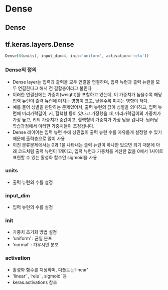 # Dense

## Dense

## tf.keras.layers.Dense

```python
Dense(8(units), input_dim=4, init='uniform', activation='relu'))
```

### Dense의 정의

* Dense layer는 입력과 출력을 모두 연결을 연결하며, 입력 뉴런과 출력 뉴런을 모두 연결한다고 해서 전 결합층이라고 불린다 
* 이러한 연결선에는 가중치\(weight\)를 포함하고 있는데, 이 가중치가 높을수록 해당 입력 뉴런이 출력 뉴런에 미치는 영향이 크고, 낮을수록 미치는 영향이 적다.
* 예를 들어 성별을 판단하는 문제있어서, 출력 뉴런의 값이 성별을 의미하고, 입력 뉴런에 머리카락길이, 키, 혈핵형 등이 있다고 가정했을 때, 머리카락길이의 가중치가 가장 높고, 키의 가중치가 중간이고, 혈핵형의 가중치가 가장 낮을 겁니다. 딥러닝 학습과정에서 이러한 가중치들이 조정됩니다.
* Dense 레이어는 입력 뉴런 수에 상관없이 출력 뉴런 수를 자유롭게 설정할 수 있기 때문에 출력층으로 많이 사용
* 이진 분류문제에서는 0과 1을 나타내는 출력 뉴런이 하나만 있으면 되기 때문에 아래 코드처럼 출력 뉴런이 1개이고, 입력 뉴런과 가중치를 계산한 값을 0에서 1사이로 표현할 수 있는 활성화 함수인 sigmoid을 사용

### units

* 출력 뉴런의 수를 설정

### input\_dim

* 입력 뉴런의 수를 설정

### init

* 가중치 초기화 방법 설정
* ‘uniform’ : 균일 분포
* ‘normal’ : 가우시안 분포

### activation

* 활성화 함수를 지정하며, 디폴트는‘linear’ 
* ‘linear’ , ‘relu’ , sigmoid’ 등
* keras.activations 참조

